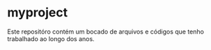 # myproject
Este repositóro contém um bocado de arquivos e códigos que tenho trabalhado ao longo dos anos.
